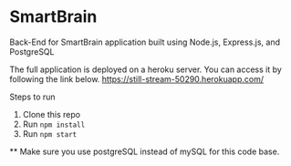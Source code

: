 # SmartBrain

Back-End for SmartBrain application built using Node.js, Express.js, and PostgreSQL

The full application is deployed on a heroku server. You can access it by following the link below.
https://still-stream-50290.herokuapp.com/

Steps to run
1. Clone this repo
2. Run `npm install`
3. Run `npm start`

** Make sure you use postgreSQL instead of mySQL for this code base.
